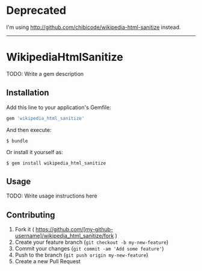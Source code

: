# Deprecated

I'm using http://github.com/chibicode/wikipedia-html-sanitize instead.

---

# WikipediaHtmlSanitize

TODO: Write a gem description

## Installation

Add this line to your application's Gemfile:

```ruby
gem 'wikipedia_html_sanitize'
```

And then execute:

    $ bundle

Or install it yourself as:

    $ gem install wikipedia_html_sanitize

## Usage

TODO: Write usage instructions here

## Contributing

1. Fork it ( https://github.com/[my-github-username]/wikipedia_html_sanitize/fork )
2. Create your feature branch (`git checkout -b my-new-feature`)
3. Commit your changes (`git commit -am 'Add some feature'`)
4. Push to the branch (`git push origin my-new-feature`)
5. Create a new Pull Request
